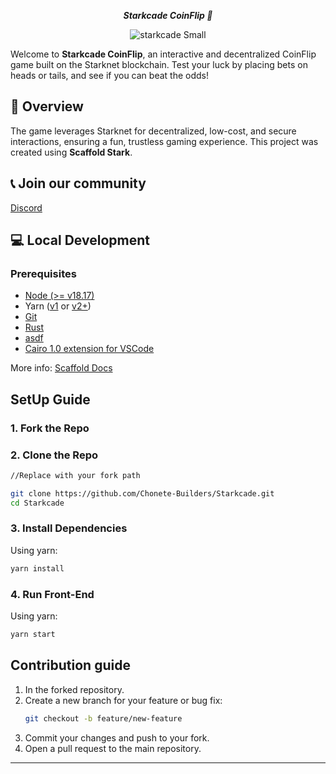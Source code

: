 
<div align="center">
  

  ***Starkcade CoinFlip 🎲***

![starkcade Small](https://github.com/user-attachments/assets/0516a744-d09f-48e0-aea4-fa17bd82bb81)

</div>



Welcome to **Starkcade CoinFlip**, an interactive and decentralized CoinFlip game built on the Starknet blockchain. Test your luck by placing bets on heads or tails, and see if you can beat the odds!

## 📝 Overview

The game leverages Starknet for decentralized, low-cost, and secure interactions, ensuring a fun, trustless gaming experience. This project was created using **Scaffold Stark**.

## 📞 Join our community
[Discord](https://discord.gg/ZSyShWJmHB)

## 💻 Local Development

### Prerequisites


- [Node (>= v18.17)](https://nodejs.org/en/download/)
- Yarn ([v1](https://classic.yarnpkg.com/en/docs/install/) or [v2+](https://yarnpkg.com/getting-started/install))
- [Git](https://git-scm.com/downloads)
- [Rust](https://www.rust-lang.org/tools/install)
- [asdf](https://asdf-vm.com/guide/getting-started.html)
- [Cairo 1.0 extension for VSCode](https://marketplace.visualstudio.com/items?itemName=starkware.cairo1)

More info: [Scaffold Docs](https://docs.scaffoldstark.com/)

##  SetUp Guide 

### 1. Fork the Repo

### 2. Clone the Repo
```bash
//Replace with your fork path

git clone https://github.com/Chonete-Builders/Starkcade.git 
cd Starkcade
```

### 3. Install Dependencies


Using yarn:
```bash
yarn install
```
### 4. Run Front-End

Using yarn:
```bash
yarn start
```

## Contribution guide

1. In the forked repository.
2. Create a new branch for your feature or bug fix:
   ```bash
   git checkout -b feature/new-feature
   ```
3. Commit your changes and push to your fork.
4. Open a pull request to the main repository.

---

